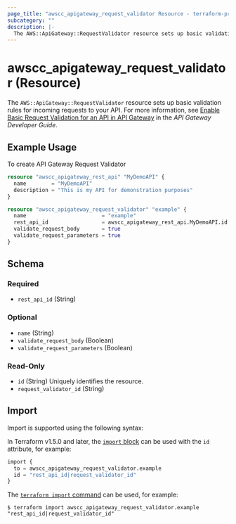 ```yaml
---
page_title: "awscc_apigateway_request_validator Resource - terraform-provider-awscc"
subcategory: ""
description: |-
  The AWS::ApiGateway::RequestValidator resource sets up basic validation rules for incoming requests to your API. For more information, see Enable Basic Request Validation for an API in API Gateway https://docs.aws.amazon.com/apigateway/latest/developerguide/api-gateway-method-request-validation.html in the API Gateway Developer Guide.
---
```


# awscc_apigateway_request_validator (Resource)

The ``AWS::ApiGateway::RequestValidator`` resource sets up basic validation rules for incoming requests to your API. For more information, see [Enable Basic Request Validation for an API in API Gateway](https://docs.aws.amazon.com/apigateway/latest/developerguide/api-gateway-method-request-validation.html) in the *API Gateway Developer Guide*.

## Example Usage

To create API Gateway Request Validator
```terraform
resource "awscc_apigateway_rest_api" "MyDemoAPI" {
  name        = "MyDemoAPI"
  description = "This is my API for demonstration purposes"
}

resource "awscc_apigateway_request_validator" "example" {
  name                        = "example"
  rest_api_id                 = awscc_apigateway_rest_api.MyDemoAPI.id
  validate_request_body       = true
  validate_request_parameters = true
}
```

<!-- schema generated by tfplugindocs -->
## Schema

### Required

- `rest_api_id` (String)

### Optional

- `name` (String)
- `validate_request_body` (Boolean)
- `validate_request_parameters` (Boolean)

### Read-Only

- `id` (String) Uniquely identifies the resource.
- `request_validator_id` (String)

## Import

Import is supported using the following syntax:

In Terraform v1.5.0 and later, the [`import` block](https://developer.hashicorp.com/terraform/language/import) can be used with the `id` attribute, for example:

```terraform
import {
  to = awscc_apigateway_request_validator.example
  id = "rest_api_id|request_validator_id"
}
```

The [`terraform import` command](https://developer.hashicorp.com/terraform/cli/commands/import) can be used, for example:

```shell
$ terraform import awscc_apigateway_request_validator.example "rest_api_id|request_validator_id"
```